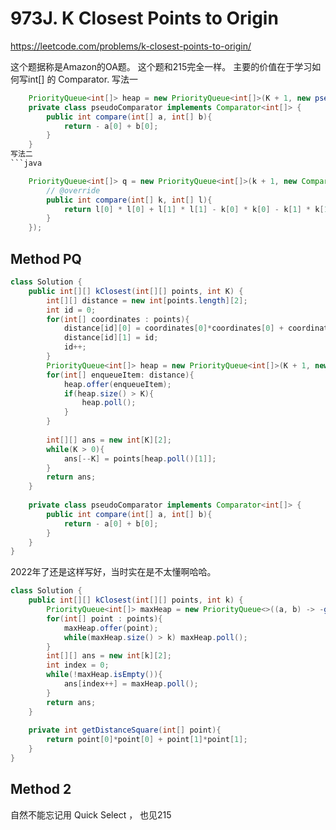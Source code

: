# 973J. K Closest Points to Origin
https://leetcode.com/problems/k-closest-points-to-origin/

这个题据称是Amazon的OA题。
这个题和215完全一样。
主要的价值在于学习如何写int[] 的 Comparator.
写法一
```java
    PriorityQueue<int[]> heap = new PriorityQueue<int[]>(K + 1, new pseudoComparator());
    private class pseudoComparator implements Comparator<int[]> {
        public int compare(int[] a, int[] b){
            return - a[0] + b[0];
        }
    }
写法二
```java

    PriorityQueue<int[]> q = new PriorityQueue<int[]>(k + 1, new Comparator<int[]>(){
        // @override
        public int compare(int[] k, int[] l){
            return l[0] * l[0] + l[1] * l[1] - k[0] * k[0] - k[1] * k[1];
        }
    });
```

## Method PQ

```java
class Solution {
    public int[][] kClosest(int[][] points, int K) {
        int[][] distance = new int[points.length][2];
        int id = 0;
        for(int[] coordinates : points){
            distance[id][0] = coordinates[0]*coordinates[0] + coordinates[1]*coordinates[1];
            distance[id][1] = id;
            id++;
        }
        PriorityQueue<int[]> heap = new PriorityQueue<int[]>(K + 1, new pseudoComparator());
        for(int[] enqueueItem: distance){
            heap.offer(enqueueItem);
            if(heap.size() > K){
                heap.poll();
            }
        }
        
        int[][] ans = new int[K][2];
        while(K > 0){
            ans[--K] = points[heap.poll()[1]];
        }
        return ans;
    }
    
    private class pseudoComparator implements Comparator<int[]> {
        public int compare(int[] a, int[] b){
            return - a[0] + b[0];
        }
    }
}
```

2022年了还是这样写好，当时实在是不太懂啊哈哈。
```java
class Solution {
    public int[][] kClosest(int[][] points, int k) {
        PriorityQueue<int[]> maxHeap = new PriorityQueue<>((a, b) -> -getDistanceSquare(a) + getDistanceSquare(b));
        for(int[] point : points){
            maxHeap.offer(point);
            while(maxHeap.size() > k) maxHeap.poll();
        }
        int[][] ans = new int[k][2];
        int index = 0;
        while(!maxHeap.isEmpty()){
            ans[index++] = maxHeap.poll();
        }
        return ans;
    }
    
    private int getDistanceSquare(int[] point){
        return point[0]*point[0] + point[1]*point[1];
    }
}
```

## Method 2 
自然不能忘记用 Quick Select ， 也见215